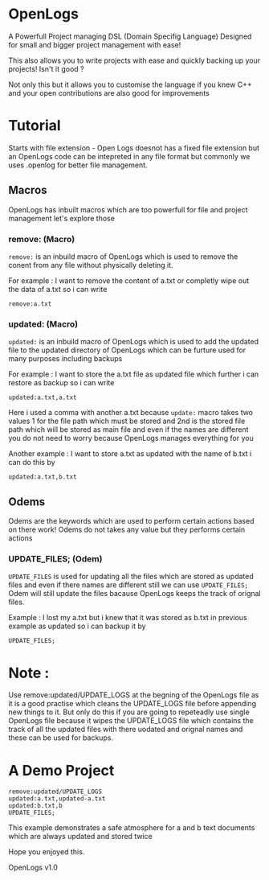 # OpenLogs
A Powerfull Project managing DSL (Domain Specifig Language) Designed for small and bigger project management with ease!

This also allows you to write projects with ease and quickly backing up your projects! Isn't it good ?

Not only this but it allows you to customise the language if you knew C++ and your open contributions are also good for improvements

# Tutorial
Starts with file extension - Open Logs doesnot has a fixed file extension but an OpenLogs code can be intepreted in any file format but commonly we uses .openlog for better file management.

## Macros
OpenLogs has inbuilt macros which are too powerfull for file and project management let's explore those 

### remove: (Macro)
<code>remove:</code> is an inbuild macro of OpenLogs which is used to remove the conent from any file without physically deleting it.

For example : I want to remove the content of a.txt or completly wipe out the data of a.txt so i can write
```OpenLogs
remove:a.txt
```

### updated: (Macro)
<code>updated:</code> is an inbuild macro of OpenLogs which is used to add the updated file to the updated directory of OpenLogs which can be furture used for many purposes including backups

For example : I want to store the a.txt file as updated file which further i can restore as backup so i can write
```OpenLogs
updated:a.txt,a.txt
```

Here i used a comma with another a.txt because <code>update:</code> macro takes two values 1 for the file path which must be stored and 2nd is the stored file path which will be stored as main file and even if the names are different you do not need to worry because OpenLogs manages everything for you

Another example : I want to store a.txt as updated with the name of b.txt i can do this by
```OpenLogs
updated:a.txt,b.txt
```

## Odems
Odems are the keywords which are used to perform certain actions based on there work! Odems do not takes any value but they performs certain actions

### UPDATE_FILES; (Odem)
<code>UPDATE_FILES</code> is used for updating all the files which are stored as updated files and even if there names are different still we can use <code>UPDATE_FILES;</code> Odem will still update the files bacause OpenLogs keeps the track of orignal files.

Example : I lost my a.txt but i knew that it was stored as b.txt in previous example as updated so i can backup it by
```OpenLogs
UPDATE_FILES;
```

# Note :
Use remove:updated/UPDATE_LOGS at the begning of the OpenLogs file as it is a good practise which cleans the UPDATE_LOGS file before appending new things to it. But only do this if you are going to repeteadly use single OpenLogs file because it wipes the UPDATE_LOGS file which contains the track of all the updated files with there uodated and orignal names and these can be used for backups.

# A Demo Project
```OpenLogs
remove:updated/UPDATE_LOGS
updated:a.txt,updated-a.txt
updated:b.txt,b
UPDATE_FILES;
```

This example demonstrates a safe atmosphere for a and b text documents which are always updated and stored twice

Hope you enjoyed this.

OpenLogs v1.0
